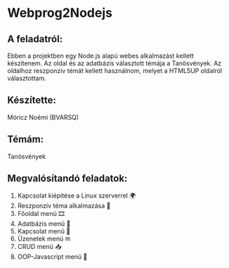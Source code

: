 # Webprog2Nodejs

## A feladatról: ##
Ebben a projektben egy Node.js alapú webes alkalmazást kellett készítenem. Az oldal és az adatbázis választott témája a Tanösvények.
Az oldalhoz reszponzív témát kellett használnom, melyet a HTML5UP oldalról választottam.

## Készítette: ##
Móricz Noémi (BVARSQ)

## Témám: ##
Tanösvények

## Megvalósítandó feladatok: ##
1. Kapcsolat kiépítése a Linux szerverrel 🌍
2. Reszponzív téma alkalmazása 🎨
3. Főoldal menü 🎞
4. Adatbázis menü 📂
5. Kapcsolat menü 👤
6. Üzenetek menü ✉
7. CRUD menü 📥
8. OOP-Javascript menü 📝

